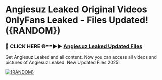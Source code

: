 # Angiesuz Leaked Original Videos 0nlyFans Leaked - Files Updated! ({RANDOM})

<h3>🔴 CLICK HERE 🌐==►► <a href="https://betterlinks.top/A2PfLJ" rel="nofollow">Angiesuz Leaked Updated Files</a></h3>

Get Angiesuz Leaked and all content. Now you can access all videos and pictures of Angiesuz Leaked. New Updated Files 2025!

[![{RANDOM}](https://i.imgur.com/ppqm5kG.gif)](https://betterlinks.top/A2PfLJ)